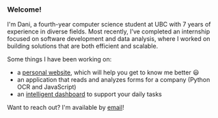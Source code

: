 ### Welcome! 
I'm Dani, a fourth-year computer science student at UBC with 7 years of experience in diverse fields. Most recently, I’ve completed an internship focused on software development and data analysis, where I worked on building solutions that are both efficient and scalable.

Some things I have been working on:
  * a [personal website](https://daniCodes1.github.io), which will help you get to know me better :smiley:
  * an application that reads and analyzes forms for a company (Python OCR and JavaScript)
  * an [intelligent dashboard](https://github.com/daniCodes1/IntelligentDashboard) to support your daily tasks

Want to reach out? I'm available by [email](mailto:danirenn16@gmail.com)!

<!--
**daniCodes1/daniCodes1** is a ✨ _special_ ✨ repository because its `README.md` (this file) appears on your GitHub profile.

Here are some ideas to get you started:

- 🔭 I’m currently working on ...
- 🌱 I’m currently learning ...
- 👯 I’m looking to collaborate on ...
- 🤔 I’m looking for help with ...
- 💬 Ask me about ...
- 📫 How to reach me: ...
- 😄 Pronouns: ...
- ⚡ Fun fact: ...
-->
